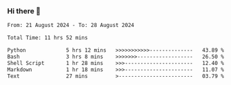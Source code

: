 ### Hi there 👋

<!--
**ututono/ututono** is a ✨ _special_ ✨ repository because its `README.md` (this file) appears on your GitHub profile.

Here are some ideas to get you started:

- 🔭 I’m currently working on ...
- 🌱 I’m currently learning ...
- 👯 I’m looking to collaborate on ...
- 🤔 I’m looking for help with ...
- 💬 Ask me about ...
- 📫 How to reach me: ...
- 😄 Pronouns: ...
- ⚡ Fun fact: ...
-->



<!--START_SECTION:waka-->

```txt
From: 21 August 2024 - To: 28 August 2024

Total Time: 11 hrs 52 mins

Python             5 hrs 12 mins   >>>>>>>>>>>--------------   43.89 %
Bash               3 hrs 8 mins    >>>>>>>------------------   26.50 %
Shell Script       1 hr 28 mins    >>>----------------------   12.40 %
Markdown           1 hr 18 mins    >>>----------------------   11.07 %
Text               27 mins         >------------------------   03.79 %
```

<!--END_SECTION:waka-->
